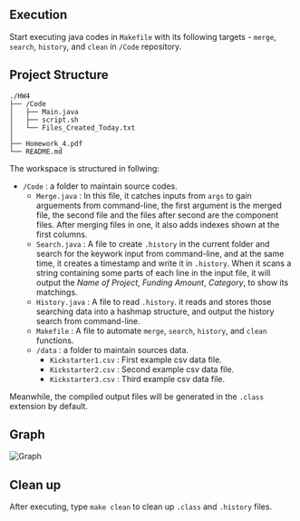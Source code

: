 ## Execution

Start executing java codes in `Makefile` with its following targets - `merge`, `search`, `history`, and `clean` in `/Code` repository.

## Project Structure

```
./HW4
├── /Code
│   ├── Main.java
│   ├── script.sh
│   └── Files_Created_Today.txt
│
├── Homework_4.pdf
└── README.md

```

The workspace is structured in follwing:

- `/Code` : a folder to maintain source codes.
    - `Merge.java` : In this file, it catches inputs from `args` to gain  arguements from command-line, the first argument is the merged file, the second file and the files after second are the component files. After merging files in one, it also adds indexes shown at the first columns.
    - `Search.java` : A file to create `.history` in the current folder and search for the keywork input from command-line, and at the same time, it creates a timestamp and write it in `.history`. When it scans a string containing some parts of each line in the input file, it will output the *Name of Project*, *Funding Amount*, *Category*, to show its matchings.
    - `History.java` : A file to read `.history`. it reads and stores those searching data into a hashmap structure, and output the history search from command-line.
    - `Makefile` : A file to automate `merge`, `search`, `history`, and `clean` functions.
    - `/data` : a folder to maintain sources data.
        - `Kickstarter1.csv` : First example csv data file.
        - `Kickstarter2.csv` : Second example csv data file.
        - `Kickstarter3.csv` : Third example csv data file.

Meanwhile, the compiled output files will be generated in the `.class` extension by default.


## Graph

![Graph](./Graph.png)

## Clean up

After executing, type `make clean` to clean up `.class` and `.history` files.